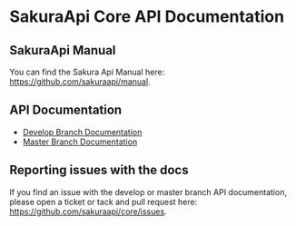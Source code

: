 # SakuraApi Core API Documentation

## SakuraApi Manual

You can find the Sakura Api Manual here: https://github.com/sakuraapi/manual.

## API Documentation

- [Develop Branch Documentation](./develop/index.html)
- [Master Branch Documentation](./master/index.html)

## Reporting issues with the docs

If you find an issue with the develop or master branch API documentation, please open
a ticket or tack and pull request here: https://github.com/sakuraapi/core/issues.


